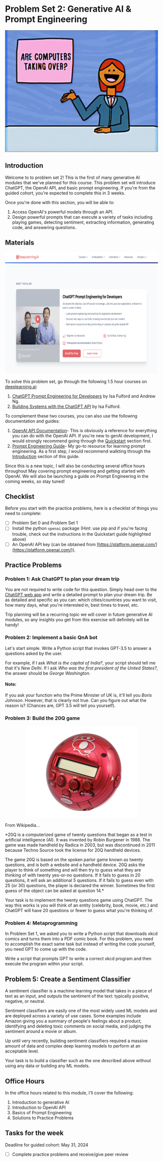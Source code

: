 # Problem Set 2: Generative AI & Prompt Engineering

<div align="center">
    <img src="../images/ai.gif" height="400">
</div>

## Introduction

Welcome to to problem set 2! This is the first of many generative AI modules that we've planned for this course. This problem set will introduce ChatGPT, the OpenAI API, and basic prompt engineering. If you're from the guided cohort, you're expected to complete this in 3 weeks.

Once you're done with this section, you will be able to:
1. Access OpenAI's powerful models through an API.
2. Design powerful prompts that can execute a variety of tasks including playing games, detecting sentiment, extracting information, generating code, and answering questions.

## Materials

<div align="center">
    <img src="../images/deeplearning.png" height="400">
</div>

To solve this problem set, go through the following 1.5 hour courses on [deeplearning.ai](https://www.deeplearning.ai/short-courses/):
1. [ChatGPT Prompt Engineering for Developers](https://www.deeplearning.ai/short-courses/chatgpt-prompt-engineering-for-developers/) by Isa Fulford and Andrew Ng.
2. [Building Systems with the ChatGPT API](https://www.deeplearning.ai/short-courses/building-systems-with-chatgpt/) by Isa Fulford.

To complement these two courses, you can also use the following documentation and guides:
1. [OpenAI API Documentation](https://platform.openai.com/docs/introduction)- This is obviously a reference for everything you can do with the OpenAI API. If you're new to genAI development, I would strongly recommend going through the [Quickstart](https://platform.openai.com/docs/quickstart) section first.
2. [Prompt Engineering Guide](https://www.promptingguide.ai/)- My go-to resource for learning prompt engineering. As a first step, I would recommend walkting through the [Introduction](https://www.promptingguide.ai/introduction) section of this guide.

Since this is a new topic, I will also be conducting several office hours throughout May covering prompt engineering and getting started with OpenAI. We will also be launching a guide on Prompt Engineering in the coming weeks, so stay tuned!

## Checklist

Before you start with the practice problems, here is a checklist of things you need to complete:
- [ ] Problem Set 0 and Problem Set 1
- [ ] Install the python `openai` package (Hint: use pip and if you're facing trouble, check out the instructions in the Quickstart guide highlighted above)
- [ ] An OpenAI API key (can be obtained from [https://platform.openai.com/](https://platform.openai.com/)).

## Practice Problems

### Problem 1: Ask ChatGPT to plan your dream trip

You are not required to write code for this question. Simply head over to the [ChatGPT web app](https://chat.openai.com/) and write a detailed prompt to plan your dream trip. Be as detailed and specific as you can: which cities/countries you want to visit, how many days, what you're interested in, best times to travel, etc.

Trip planning will be a recurring topic we will cover in future generative AI modules, so any insights you get from this exercise will definitely will be handy!

### Problem 2: Implement a basic QnA bot

Let's start simple. Write a Python script that invokes GPT-3.5 to answer a questions asked by the user. 

For example, if I ask *What is the capital of India?*, your script should tell me that it's *New Delhi*.
If I ask *Who was the first president of the United States?*, the answer should be *George Washington*.

#### Note:

If you ask your function who the Prime Minister of UK is, it'll tell you *Boris Johnson*. However, that is clearly not true. Can you figure out what the reason is? (Chances are, GPT 3.5 will tell you yourself).

### Problem 3: Build the 20Q game

<div align="center">
    <img src="../images/20q.png" height="300">
</div>

From Wikipedia...

*20Q is a computerized game of twenty questions that began as a test in artificial intelligence (AI). It was invented by Robin Burgener in 1988. The game was made handheld by Radica in 2003, but was discontinued in 2011 because Techno Source took the license for 20Q handheld devices.

The game 20Q is based on the spoken parlor game known as twenty questions, and is both a website and a handheld device. 20Q asks the player to think of something and will then try to guess what they are thinking of with twenty yes-or-no questions. If it fails to guess in 20 questions, it will ask an additional 5 questions. If it fails to guess even with 25 (or 30) questions, the player is declared the winner. Sometimes the first guess of the object can be asked at question 14.*

Your task is to implement the twenty questions game using ChatGPT. The way this works is you will think of an entity (celebrity, book, movie, etc.) and ChatGPT will have 20 questions or fewer to guess what you're thinking of.

### Problem 4: Metaprogramming

In Problem Set 1, we asked you to write a Python script that downloads xkcd comics and turns them into a PDF comic book. For this problem, you need to accomplish the exact same task but instead of writing the code yourself, you need GPT to come up with the code.

Write a script that prompts GPT to write a correct xkcd program and then execute the program within your script.

## Problem 5: Create a Sentiment Classifier

A sentiment classifier is a machine learning model that takes in a piece of text as an input, and outputs the sentiment of the text: typically positive, negative, or neutral.

Sentiment classifiers are easily one of the most widely used ML models and are deployed across a variety of use cases. Some examples include Amazon giving you a summary of people's feelings about a product, identifying and deleting toxic comments on social media, and judging the sentiment around a movie or album.

Up until very recently, building sentiment classifiers required a massive amount of data and complex deep learning models to perform at an acceptable level.

Your task is to build a classifier such as the one described above without using any data or building any ML models.

## Office Hours

In the office hours related to this module, I'll cover the following:
1. Introduction to generative AI
2. Introduction to OpenAI API
3. Basics of Prompt Engineering
4. Solutions to Practice Problems

## Tasks for the week

Deadline for guided cohort: May 31, 2024

- [ ] Complete practice problems and receive/give peer review




